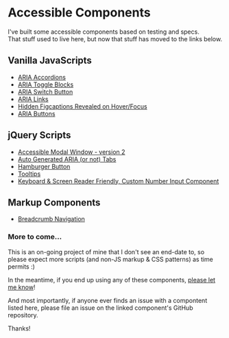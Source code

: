 # Accessible Components
I've built some accessible components based on testing and specs.  
That stuff used to live here, but now that stuff has moved to the links below.  

## Vanilla JavaScripts
* [ARIA Accordions](https://github.com/scottaohara/accessible_accordions)  
* [ARIA Toggle Blocks](https://github.com/scottaohara/aria_toggle_blocks)  
* [ARIA Switch Button](https://github.com/scottaohara/aria-switch-button)  
* [ARIA Links](https://github.com/scottaohara/aria-links)  
* [Hidden Figcaptions Revealed on Hover/Focus](https://github.com/scottaohara/figcaption-reveal)  
* [ARIA Buttons](https://github.com/scottaohara/a11y_button)  

## jQuery Scripts
* [Accessible Modal Window - version 2](https://github.com/scottaohara/accessible_modal_window)  
* [Auto Generated ARIA (or not) Tabs](https://github.com/scottaohara/accessible_tabs)  
* [Hamburger Button](https://github.com/scottaohara/accessible_hamburger)  
* [Tooltips](https://github.com/scottaohara/a11y_tooltips)  
* [Keyboard & Screen Reader Friendly, Custom Number Input Component](https://github.com/scottaohara/Numbler)  

## Markup Components  
* [Breadcrumb Navigation](https://github.com/scottaohara/a11y_breadcrumbs)  

### More to come...
This is an on-going project of mine that I don't see an end-date to, so please expect more scripts (and non-JS markup & CSS patterns) as time permits :)

In the meantime, if you end up using any of these components, [please let me know](http://twitter.com/scottohara)!  

And most importantly, if anyone ever finds an issue with a compontent listed here, please file an issue on the linked component's GitHub repository.

Thanks!
